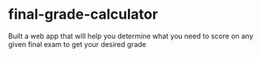 # final-grade-calculator
Built a web app that  will help you determine what you need to score on any given final exam to get your desired grade
